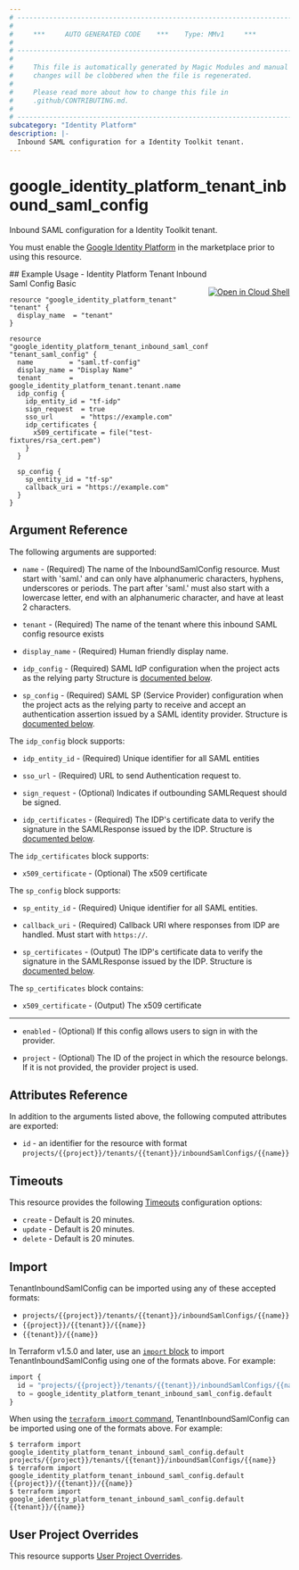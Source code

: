 ```yaml
---
# ----------------------------------------------------------------------------
#
#     ***     AUTO GENERATED CODE    ***    Type: MMv1     ***
#
# ----------------------------------------------------------------------------
#
#     This file is automatically generated by Magic Modules and manual
#     changes will be clobbered when the file is regenerated.
#
#     Please read more about how to change this file in
#     .github/CONTRIBUTING.md.
#
# ----------------------------------------------------------------------------
subcategory: "Identity Platform"
description: |-
  Inbound SAML configuration for a Identity Toolkit tenant.
---
```


# google\_identity\_platform\_tenant\_inbound\_saml\_config

Inbound SAML configuration for a Identity Toolkit tenant.

You must enable the
[Google Identity Platform](https://console.cloud.google.com/marketplace/details/google-cloud-platform/customer-identity) in
the marketplace prior to using this resource.



<div class = "oics-button" style="float: right; margin: 0 0 -15px">
  <a href="https://console.cloud.google.com/cloudshell/open?cloudshell_git_repo=https%3A%2F%2Fgithub.com%2Fterraform-google-modules%2Fdocs-examples.git&cloudshell_image=gcr.io%2Fcloudshell-images%2Fcloudshell%3Alatest&cloudshell_print=.%2Fmotd&cloudshell_tutorial=.%2Ftutorial.md&cloudshell_working_dir=identity_platform_tenant_inbound_saml_config_basic&open_in_editor=main.tf" target="_blank">
    <img alt="Open in Cloud Shell" src="//gstatic.com/cloudssh/images/open-btn.svg" style="max-height: 44px; margin: 32px auto; max-width: 100%;">
  </a>
</div>
## Example Usage - Identity Platform Tenant Inbound Saml Config Basic


```hcl
resource "google_identity_platform_tenant" "tenant" {
  display_name  = "tenant"
}

resource "google_identity_platform_tenant_inbound_saml_config" "tenant_saml_config" {
  name         = "saml.tf-config"
  display_name = "Display Name"
  tenant       = google_identity_platform_tenant.tenant.name
  idp_config {
    idp_entity_id = "tf-idp"
    sign_request  = true
    sso_url       = "https://example.com"
    idp_certificates {
      x509_certificate = file("test-fixtures/rsa_cert.pem")
    }
  }

  sp_config {
    sp_entity_id = "tf-sp"
    callback_uri = "https://example.com"
  }
}
```

## Argument Reference

The following arguments are supported:


* `name` -
  (Required)
  The name of the InboundSamlConfig resource. Must start with 'saml.' and can only have alphanumeric characters,
  hyphens, underscores or periods. The part after 'saml.' must also start with a lowercase letter, end with an
  alphanumeric character, and have at least 2 characters.

* `tenant` -
  (Required)
  The name of the tenant where this inbound SAML config resource exists

* `display_name` -
  (Required)
  Human friendly display name.

* `idp_config` -
  (Required)
  SAML IdP configuration when the project acts as the relying party
  Structure is [documented below](#nested_idp_config).

* `sp_config` -
  (Required)
  SAML SP (Service Provider) configuration when the project acts as the relying party to receive
  and accept an authentication assertion issued by a SAML identity provider.
  Structure is [documented below](#nested_sp_config).


<a name="nested_idp_config"></a>The `idp_config` block supports:

* `idp_entity_id` -
  (Required)
  Unique identifier for all SAML entities

* `sso_url` -
  (Required)
  URL to send Authentication request to.

* `sign_request` -
  (Optional)
  Indicates if outbounding SAMLRequest should be signed.

* `idp_certificates` -
  (Required)
  The IDP's certificate data to verify the signature in the SAMLResponse issued by the IDP.
  Structure is [documented below](#nested_idp_certificates).


<a name="nested_idp_certificates"></a>The `idp_certificates` block supports:

* `x509_certificate` -
  (Optional)
  The x509 certificate

<a name="nested_sp_config"></a>The `sp_config` block supports:

* `sp_entity_id` -
  (Required)
  Unique identifier for all SAML entities.

* `callback_uri` -
  (Required)
  Callback URI where responses from IDP are handled. Must start with `https://`.

* `sp_certificates` -
  (Output)
  The IDP's certificate data to verify the signature in the SAMLResponse issued by the IDP.
  Structure is [documented below](#nested_sp_certificates).


<a name="nested_sp_certificates"></a>The `sp_certificates` block contains:

* `x509_certificate` -
  (Output)
  The x509 certificate

- - -


* `enabled` -
  (Optional)
  If this config allows users to sign in with the provider.

* `project` - (Optional) The ID of the project in which the resource belongs.
    If it is not provided, the provider project is used.


## Attributes Reference

In addition to the arguments listed above, the following computed attributes are exported:

* `id` - an identifier for the resource with format `projects/{{project}}/tenants/{{tenant}}/inboundSamlConfigs/{{name}}`


## Timeouts

This resource provides the following
[Timeouts](https://developer.hashicorp.com/terraform/plugin/sdkv2/resources/retries-and-customizable-timeouts) configuration options:

- `create` - Default is 20 minutes.
- `update` - Default is 20 minutes.
- `delete` - Default is 20 minutes.

## Import


TenantInboundSamlConfig can be imported using any of these accepted formats:

* `projects/{{project}}/tenants/{{tenant}}/inboundSamlConfigs/{{name}}`
* `{{project}}/{{tenant}}/{{name}}`
* `{{tenant}}/{{name}}`


In Terraform v1.5.0 and later, use an [`import` block](https://developer.hashicorp.com/terraform/language/import) to import TenantInboundSamlConfig using one of the formats above. For example:

```tf
import {
  id = "projects/{{project}}/tenants/{{tenant}}/inboundSamlConfigs/{{name}}"
  to = google_identity_platform_tenant_inbound_saml_config.default
}
```

When using the [`terraform import` command](https://developer.hashicorp.com/terraform/cli/commands/import), TenantInboundSamlConfig can be imported using one of the formats above. For example:

```
$ terraform import google_identity_platform_tenant_inbound_saml_config.default projects/{{project}}/tenants/{{tenant}}/inboundSamlConfigs/{{name}}
$ terraform import google_identity_platform_tenant_inbound_saml_config.default {{project}}/{{tenant}}/{{name}}
$ terraform import google_identity_platform_tenant_inbound_saml_config.default {{tenant}}/{{name}}
```

## User Project Overrides

This resource supports [User Project Overrides](https://registry.terraform.io/providers/hashicorp/google/latest/docs/guides/provider_reference#user_project_override).
